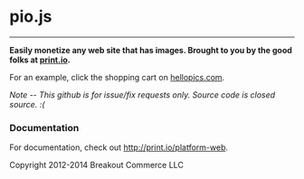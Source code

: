 # pio.js
---

**Easily monetize any web site that has images. Brought to you by the good folks at [print.io](http://www.print.io).**

For an example, click the shopping cart on [hellopics.com](http://www.hellopics.com).

*Note -- This github is for issue/fix requests only. Source code is closed source. :(*

### Documentation

For documentation, check out http://print.io/platform-web.


Copyright 2012-2014 Breakout Commerce LLC
